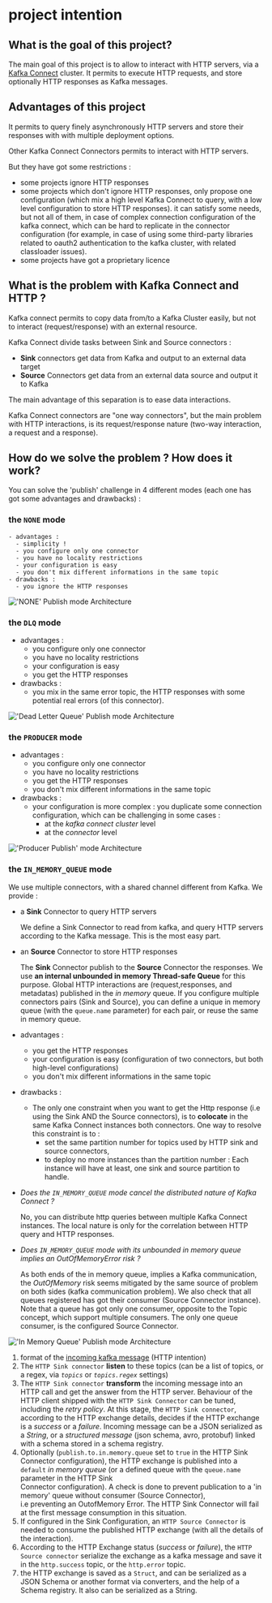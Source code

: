 # project intention

## What is the goal of this project?

The main goal of this project is to allow to interact with HTTP servers, via a [Kafka Connect](https://docs.confluent.io/platform/current/connect/index.html)
cluster.
It permits to execute HTTP requests, and store optionally HTTP responses as Kafka messages.

## Advantages of this project

It permits to query finely asynchronously HTTP servers and store their responses with with multiple deployment options.

Other Kafka Connect Connectors permits to interact with HTTP servers.

But they have got some restrictions :

- some projects ignore HTTP responses
- some projects which don't ignore HTTP responses, only propose one configuration (which mix a high level Kafka Connect  to query, with a low level configuration to store HTTP responses).
 it can satisfy some needs, but not all of them, in case of complex connection configuration of the kafka connect, which can be hard to replicate in the connector configuration 
  (for example, in case of using some third-party libraries related to oauth2 authentication to the kafka cluster, with related classloader issues).  
- some projects have got a proprietary licence


## What is the problem with Kafka Connect and HTTP ?

Kafka connect permits to copy data from/to a Kafka Cluster easily, but not to interact (request/response) with an external resource.

Kafka Connect divide tasks between Sink and
Source connectors :

- **Sink** connectors get data from Kafka and output to an external data target
- **Source** Connectors get data from an external data source and output it to Kafka

The main advantage of this separation is to ease data interactions.

Kafka Connect connectors are "one way connectors", but the main problem with HTTP interactions, is its request/response nature (two-way interaction, a request and a response).


## How do we solve the problem ? How does it work?

You can solve the 'publish' challenge in 4 different modes (each one has got some advantages and drawbacks) :

### the `NONE` mode
    - advantages :
      - simplicity !
      - you configure only one connector
      - you have no locality restrictions
      - your configuration is easy
      - you don't mix different informations in the same topic
    - drawbacks :
      - you ignore the HTTP responses

!['NONE' Publish mode Architecture](architecture_NONE.png)

### the `DLQ` mode
   - advantages :
     - you configure only one connector
     - you have no locality restrictions
     - your configuration is easy
     - you get the HTTP responses
   - drawbacks :
     - you mix in the same error topic, the HTTP responses with some potential real errors (of this connector).

!['Dead Letter Queue' Publish mode Architecture](architecture_DLQ.png)

### the `PRODUCER` mode
  - advantages :
    - you configure only one connector
    - you have no locality restrictions
    - you get the HTTP responses
    - you don't mix different informations in the same topic
  - drawbacks :
    - your configuration is more complex : you duplicate some connection configuration, which can be challenging in some cases :
      - at the _kafka connect cluster_ level
      - at the _connector_ level

!['Producer Publish' mode Architecture](architecture_low_level_producer.png)

### the `IN_MEMORY_QUEUE` mode 

  We use multiple connectors, with a shared channel different from Kafka. We provide :

  - a **Sink** Connector to query HTTP servers

    We define a Sink Connector to read from kafka, and query HTTP servers according to the Kafka message. This is the most easy part.
  
  - an **Source** Connector to store HTTP responses

    The **Sink** Connector publish to the **Source** Connector the responses.
    We use **an internal unbounded in memory Thread-safe Queue** for this purpose. Global HTTP interactions are (request,responses,
    and metadatas) published in the *in memory* queue. If you configure multiple connectors pairs (Sink and Source),
    you can define a unique in memory queue (with the `queue.name` parameter) for each pair, or reuse the same in memory queue.

  - advantages :
    - you get the HTTP responses
    - your configuration is easy (configuration of two connectors, but both high-level configurations)  
    - you don't mix different informations in the same topic
  - drawbacks :
    - The only one constraint when you want to get the Http response (i.e using the Sink AND the Source connectors), is to
      **colocate** in the same Kafka Connect instances both connectors.
      One way to resolve this constraint is to :
      - set the same partition number for topics used by HTTP sink and source connectors,
      - to deploy no more instances than the partition number :
        Each instance will have at least, one sink and source partition to handle.



  - _Does the `IN_MEMORY_QUEUE` mode cancel the distributed nature of Kafka Connect ?_

    No, you can distribute http queries between multiple Kafka Connect instances. The local nature is only for
    the correlation between HTTP query and HTTP responses.

  - _Does `IN_MEMORY_QUEUE` mode with its unbounded in memory queue implies an *OutOfMemoryError* risk ?_

    As both ends of the in memory queue, implies a Kafka communication, the *OutOfMemory* risk seems mitigated
    by the same source of problem on both sides (kafka communication problem).
    We also check that all queues registered has got their consumer (Source Connector instance).
    Note that a queue has got only one consumer, opposite to the Topic concept, which support multiple consumers.
    The only one queue consumer, is the configured Source Connector.

  !['In Memory Queue' Publish mode Architecture](architecture_in_memory_queue.png)


   1. format of the [incoming kafka message](docs/incoming_message_format.md) (HTTP intention)
   2. The `HTTP Sink connector` **listen** to these topics (can be a list of topics, or a regex, via *`topics`* or *`topics.regex`* settings)
   3. The `HTTP Sink connector` **transform** the incoming message into an HTTP call and get the answer from the HTTP server.
      Behaviour of the HTTP client shipped with the `HTTP Sink Connector` can be tuned, including the _retry policy_. At this stage,
      the `HTTP Sink connector`, according to the HTTP exchange details, decides if the HTTP exchange is a _success_ or a _failure_.
      Incoming message can be a JSON serialized as a _String_, or a _structured message_ (json schema, avro, protobuf) linked with a schema stored in a schema registry.
   4. Optionally (`publish.to.in.memory.queue` set to `true` in the HTTP Sink Connector configuration), the HTTP exchange
      is published into a `default` _in memory queue_ (or a defined queue with the `queue.name` parameter in the HTTP Sink  
      Connector configuration). A check is done to prevent publication to a 'in memory' queue without consumer (Source Connector),  
      i.e preventing an OutofMemory Error. The HTTP Sink Connector will fail at the first message consumption in this situation.
   5. If configured in the Sink Configuration, an `HTTP Source Connector` is needed to consume the published
      HTTP exchange (with all the details of the interaction).
   6. According to the HTTP Exchange status (_success_ or _failure_), the `HTTP Source connector` serialize the exchange as a kafka message and save
      it in the `http.success` topic, or the `http.error` topic.
   7. the HTTP exchange is saved as a `Struct`, and can be serialized as a JSON Schema or another format via converters, and the help of a Schema registry.
      It also can be serialized as a String. 